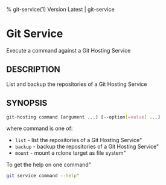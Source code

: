 % git-service(1) Version Latest | git-service
# Git Service

Execute a command against a Git Hosting Service

## DESCRIPTION

List and backup the repositories of a Git Hosting Service

## SYNOPSIS

```bash
git-hosting command [argument ...] [--option[=value] ...]
```
  where command is one of:
  * `list`     - list the repositories of a Git Hosting Service"
  * `backup`   - backup the repositories of a Git Hosting Service"
  * `mount`    - mount a rclone target as file system"


To get the help on one command"
```bash
git service command --help"
```


